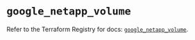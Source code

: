 # `google_netapp_volume`

Refer to the Terraform Registry for docs: [`google_netapp_volume`](https://registry.terraform.io/providers/hashicorp/google/6.49.2/docs/resources/netapp_volume).
